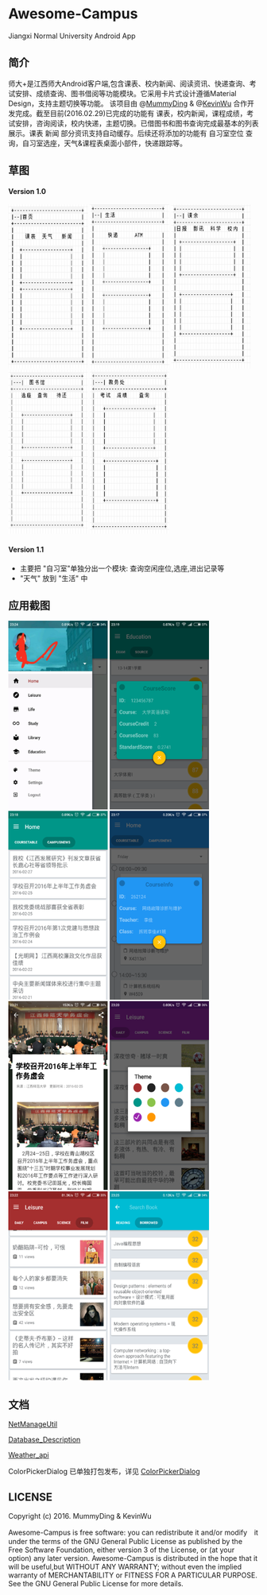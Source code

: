 # Awesome-Campus

Jiangxi Normal University Android App   

## 简介


师大+是江西师大Android客户端,包含课表、校内新闻、阅读资讯、快递查询、考试安排、成绩查询、图书借阅等功能模块。它采用卡片式设计遵循Material Design，支持主题切换等功能。
该项目由 @[MummyDing](https://github.com/MummyDing/) & @[KevinWu](https://github.com/KevinWu1993) 合作开发完成。截至目前(2016.02.29)已完成的功能有 
课表，校内新闻，课程成绩，考试安排，咨询阅读，校内快递，主题切换。已借图书和图书查询完成最基本的列表展示。课表 新闻 部分资讯支持自动缓存。后续还将添加的功能有 自习室空位
查询，自习室选座，天气&课程表桌面小部件，快递跟踪等。



## 草图 


#### Version 1.0

<img src="/img/home-v1.0.png" width="160" height="330"/> 
<img src="/img/life-v1.0.png" width="160" height="330"/> 
<img src="/img/leisure-v1.0.png" width="160" height="330"/> 
<img src="/img/libary-v1.0.png" width="160" height="330"/> 
<img src="/img/eduction-v1.0.png" width="160" height="330"/> 


#### Version 1.1

  - 主要把 "自习室"单独分出一个模块: 查询空闲座位,选座,进出记录等
  - "天气" 放到 "生活" 中


## 应用截图

<img src="/img/ScreenShots/ScreenShot_Drawer.jpg" width="200" height="380"/> 
<img src="/img/ScreenShots/ScreenShot_ScoreDetails.png" width="200" height="380"/> 
<img src="/img/ScreenShots/ScreenShot_CampusNews.png" width="200" height="380"/> 
<img src="/img/ScreenShots/ScreenShot_CourseTable.png" width="200" height="380"/> 
<img src="/img/ScreenShots/ScreenShot_NewsDetails.png" width="200" height="380"/> 
<img src="/img/ScreenShots/ScreenShot_Daily.png" width="200" height="380"/> 
<img src="/img/ScreenShots/ScreenShot_Film.png" width="200" height="380"/> 
<img src="/img/ScreenShots/ScreenShot_BookBorrowed.png" width="200" height="380"/> 

## 文档

[NetManageUtil][0]

[Database_Description](https://github.com/MummyDing/Awesome-Campus/blob/dev/Doc/Database_Description.md)

[Weather_api](https://github.com/MummyDing/Awesome-Campus/blob/dev/Doc/Weather_api.md)

ColorPickerDialog 已单独打包发布，详见 [ColorPickerDialog](https://github.com/MummyDing/ColorPickerDialog)


## 
## LICENSE

Copyright (c) 2016.  MummyDing & KevinWu    
<p>Awesome-Campus is free software: you can redistribute it and/or modify　it under the terms of the GNU 
General Public License as published by the Free Software Foundation, either version 3 of the License, 
or (at your option) any later version.    
Awesome-Campus is distributed in the hope that it will be useful,but WITHOUT ANY WARRANTY; without 
even the implied warranty of MERCHANTABILITY or FITNESS FOR A PARTICULAR PURPOSE.  See the GNU General
Public License for more details.</p>


[0]: https://github.com/MummyDing/Awesome-Campus/blob/dev/Doc/NetManageUtil%E8%AF%B4%E6%98%8E.md
